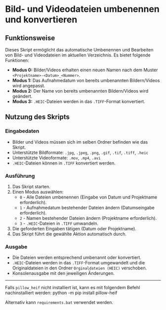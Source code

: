 # Bild- und Videodateien umbenennen und konvertieren

## Funktionsweise
Dieses Skript ermöglicht das automatische Umbenennen und Bearbeiten von Bild- und Videodateien im aktuellen Verzeichnis. Es bietet folgende Funktionen:
- **Modus 0:** Bilder/Videos erhalten einen neuen Namen nach dem Muster `<Projektname>-<Datum>_<Nummer>`.
- **Modus 1:** Das Aufnahmedatum von bereits umbenannten Bildern/Videos wird angepasst.
- **Modus 2:** Der Name von bereits umbenannten Bildern/Videos wird geändert.
- **Modus 3:** `.HEIC`-Dateien werden in das `.TIFF`-Format konvertiert.

## Nutzung des Skripts

### Eingabedaten
- Bilder und Videos müssen sich im selben Ordner befinden wie das Skript.
- Unterstützte Bildformate: `.jpg`, `.jpeg`, `.png`, `.gif`, `.tif`, `.tiff`, `.heic`
- Unterstützte Videoformate: `.mov`, `.mp4`, `.avi`
- `.HEIC`-Dateien können in `.TIFF` konvertiert werden.

### Ausführung
1. Das Skript starten.
2. Einen Modus auswählen:
   - `0` - Alle Dateien umbenennen (Eingabe von Datum und Projektname erforderlich).
   - `1` - Aufnahmedatum bestehender Dateien ändern (Datumseingabe erforderlich).
   - `2` - Namen bestehender Dateien ändern (Projektname erforderlich).
   - `3` - `.HEIC`-Dateien in `.TIFF` umwandeln.
3. Die geforderten Eingaben tätigen (Datum oder Projektname).
4. Das Skript führt die gewählte Aktion automatisch durch.

### Ausgabe
- Die Dateien werden entsprechend umbenannt oder konvertiert.
- `.HEIC`-Dateien werden in das `.TIFF`-Format umgewandelt und die Originaldateien in den Ordner `Orginaldateien (HEIC)` verschoben.
- Konsolenausgabe mit den jeweiligen Änderungen.

---

Falls `pillow_heif` nicht installiert ist, kann es mit folgendem Befehl nachinstalliert werden:
python -m pip install pillow-heif

Alternativ kann `requirements.bat` verwendet werden.
